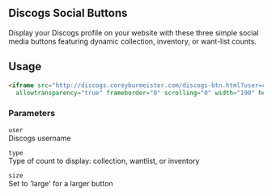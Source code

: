 Discogs Social Buttons
-----

Display your Discogs profile on your website with these three simple social media buttons featuring dynamic collection, inventory, or want-list counts.

Usage
-----



``` html
<iframe src="http://discogs.coreyburmeister.com/discogs-btn.html?user=coreylechicago&type=collection&size=large" 
  allowtransparency="true" frameborder="0" scrolling="0" width="190" height="30"></iframe>
```

### Parameters

`user`<br>
Discogs username<br>

`type`<br>
Type of count to display: collection, wantlist, or inventory<br>

`size`<br>
Set to 'large' for a larger button<br>